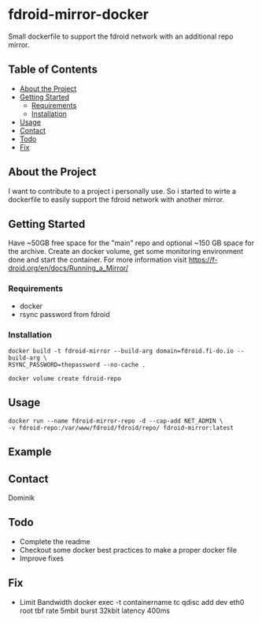# fdroid-mirror-docker
Small dockerfile to support the fdroid network with an additional repo mirror.

## Table of Contents
* [About the Project](#about-the-project)
* [Getting Started](#getting-started)
  * [Requirements](#requirements)
  * [Installation](#installation)
* [Usage](#usage)
* [Contact](#contact)
* [Todo](#todo)
* [Fix](#fix)

## About the Project

I want to contribute to a project i personally use. So i started to wirte a
dockerfile to easily support the fdroid network with another mirror.

## Getting Started

Have ~50GB free space for the "main" repo and optional ~150 GB space for the
archive. Create an docker volume, get some monitoring environment done and
start the container.
For more information visit https://f-droid.org/en/docs/Running_a_Mirror/

### Requirements

* docker
* rsync password from fdroid

### Installation

```
docker build -t fdroid-mirror --build-arg domain=fdroid.fi-do.io --build-arg \
RSYNC_PASSWORD=thepassword --no-cache .

docker volume create fdroid-repo
```

## Usage

```
docker run --name fdroid-mirror-repo -d --cap-add NET_ADMIN \
-v fdroid-repo:/var/www/fdroid/fdroid/repo/ fdroid-mirror:latest
```

## Example


## Contact

Dominik

## Todo
* Complete the readme
* Checkout some docker best practices to make a proper docker file
* Improve fixes

## Fix
* Limit Bandwidth docker exec -t containername  tc qdisc add dev eth0 root tbf rate 5mbit burst 32kbit latency 400ms

